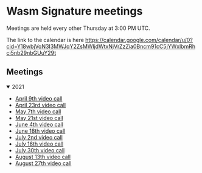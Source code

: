 # Wasm Signature meetings

Meetings are held every other Thursday at 3:00 PM UTC.

The link to the calendar is here https://calendar.google.com/calendar/u/0?cid=Y18wbjVqN3I3MWJqY2ZsMWljdWtxNjVrZzZia0Bncm91cC5jYWxlbmRhci5nb29nbGUuY29t

## Meetings

<details open>
<summary>2021</summary>

  * [April 9th video call](2021/04-09.md)
  * [April 23rd video call](2021/04-23.md)
  * [May 7th video call](2021/05-07.md)
  * [May 21st video call](2021/05-21.md)
  * [June 4th video call](2021/06-04.md)
  * [June 18th video call](2021/06-18.md)
  * [July 2nd video call](2021/07-02.md)
  * [July 16th video call](2021/07-16.md)
  * [July 30th video call](2021/07-30.md)
  * [August 13th video call](2021/08-13.md)
  * [August 27th video call](2021/08-27.md)
